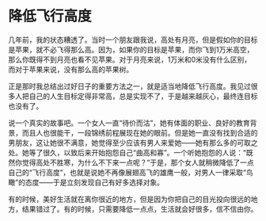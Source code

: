 # 降低飞行高度

几年前，我的状态糟透了。当时一个朋友跟我说，高处有月亮，但是假如你的目标是苹果，就不必飞得那么高。因为，如果你的目标是苹果，而你飞到1万米高空，那么你既得不到月亮也看不见苹果。对于月亮来说，1万米和0米没有什么区别，而对于苹果来说，没有那么高的苹果树。 

正是那时我总结出过好日子的重要方法之一，就是适当地降低飞行高度。我见过很多人把自己的人生目标定得非常高，总是实现不了，于是越来越灰心，最终连目标也没有了。 

说一个真实的故事吧。一个女人一直“待价而沽”，她有体面的职业、良好的教育背景，而且人也很能干，一段锦绣前程展现在她的眼前。但是她一直没有找到合适的男朋友，这让她很不满意，她觉得至少应该有男人来爱她——她有那么多的可取之处。她等了很久，以致后来开始抱怨自己“曲高和寡”。一个听她抱怨的人说：“既然你觉得高处不胜寒，为什么不下来一点呢？”于是，那个女人就稍微降低了一点自己的“飞行高度”，也就是说她不再像展翅高飞的雄鹰一般，对男人一律采取“鸟瞰”的态度——于是立刻发现自己有好多选择对象。 

有的时候，美好生活就在离你很近的地方，但是因为你把自己的目光投向很远的地方，结果错过了。有的时候，只需要降低一点点，生活就会好很多，信不信由你。
 